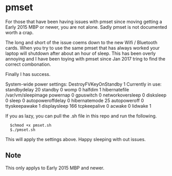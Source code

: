 # pmset

For those that have been having issues with pmset since moving getting a Early 2015 MBP or newer, you are not alone. Sadly pmset is not documented worth a crap. 

The long and short of the issue coems down to the new Wifi / Bluetooth cards. When you try to use the same pmset that has always worked your laptop will shutdown after about an hour of sleep. This has been overly annoying and I have been toying with pmset since Jan 2017 tring to find the correct combonation. 

Finally I has success. 

System-wide power settings:
 DestroyFVKeyOnStandby		1
Currently in use:
 standbydelay         20
 standby              0
 womp                 0
 halfdim              1
 hibernatefile        /var/vm/sleepimage
 powernap             0
 gpuswitch            0
 networkoversleep     0
 disksleep            0
 sleep                0
 autopoweroffdelay    0
 hibernatemode        25
 autopoweroff         0
 ttyskeepawake        1
 displaysleep         166
 tcpkeepalive         0
 acwake               0
 lidwake              1
 
 If you as lazy, you can pull the .sh file in this repo and run the following.
 
      $chmod +x pmset.sh
      $./pmset.sh
      
This will apply the settings above. Happy sleeping with out issues. 

## Note
This only applys to Early 2015 MBP and newer. 
